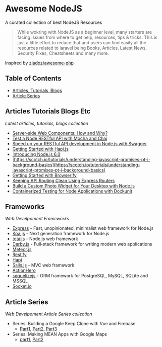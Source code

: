 # Awesome NodeJS
A curated collection of best NodeJS Resources

> While wokring with NodeJS as a beginner level, many starters are facing issues from where to get help, resources, tips & tricks. This is just a little effort to reduce that and users can find easily all the resources related to laravel being Books, Articles, Latest News, Security Fixes, Cheatsheets and many more. 

Inspired by [ziadoz/awesome-php](https://github.com/ziadoz/awesome-php)

## Table of Contents
- [Articles, Tutorials, Blogs](#articles-tutorials-blogs-etc)
- [Article Series](#article-series)


## Articles Tutorials Blogs Etc
*Latest articles, tutorials, blogs collection*

- [Server-side Web Components: How and Why?](https://scotch.io/tutorials/server-side-web-components-how-and-why)
- [Test a Node RESTful API with Mocha and Chai](https://scotch.io/tutorials/test-a-node-restful-api-with-mocha-and-chai)
- [Speed up your RESTful API development in Node.js with Swagger](https://scotch.io/tutorials/speed-up-your-restful-api-development-in-node-js-with-swagger)
- [Getting Started with Hapi.js](https://scotch.io/tutorials/getting-started-with-hapi-js) 
- [Introducing Node.js 6.0](https://scotch.io/bar-talk/introducing-node-js-6-0)
- [https://scotch.io/tutorials/understanding-javascript-promises-pt-i-background-basics](https://scotch.io/tutorials/understanding-javascript-promises-pt-i-background-basics)
- [Getting Started with Browserify](https://scotch.io/tutorials/getting-started-with-browserify)
- [Keeping API Routing Clean Using Express Routers](https://scotch.io/tutorials/keeping-api-routing-clean-using-express-routers)
- [Build a Custom Photo Widget for Your Desktop with Node.js](https://scotch.io/tutorials/build-a-custom-photo-widget-for-your-desktop-with-node-js)
- [Containerized Testing for Node Applications with Dockunit](https://scotch.io/tutorials/containerized-testing-for-node-applications-with-dockunit)


## Frameworks
*Web Develpoment Frameworks*

- [Express](http://expressjs.com/) - Fast, unopinionated, minimalist web framework for Node.js
- [Koa.js](http://koajs.com/) - Next generation framework for Node.js
- [totaljs](https://www.totaljs.com/) - Node.js web framework
- [Derby.js](http://derbyjs.com/) -  Full-stack framework for writing modern web applications
- [Meteor.js](https://www.meteor.com/) 
- [Restify](http://restify.com/)
- [Hapi](http://hapijs.com/)
- [Sails.js](http://sailsjs.org/) - MVC web framework 
- [ActionHero](http://www.actionherojs.com/)
- [sequelizejs](http://docs.sequelizejs.com/en/v3/) - ORM framework for PostgreSQL, MySQL, SQLite and MSSQL
- [Socket.io](http://socket.io/)


## Article Series
*Web Develpoment Article Series collection*

- Series: Building a Google Keep Clone with Vue and Firebase
	- [Part1](https://scotch.io/tutorials/building-a-google-keep-clone-with-vue-and-firebase-pt-1),
	 [Part2](https://scotch.io/tutorials/building-a-google-keep-clone-with-vue-and-firebase-pt-2),
	 [Part3](https://scotch.io/tutorials/building-a-google-keep-clone-with-vue-and-firebase-pt-3)
- Series: Making MEAN Apps with Google Maps
	- [part1](https://scotch.io/tutorials/making-mean-apps-with-google-maps-part-i),
	 [Part2](https://scotch.io/tutorials/making-mean-apps-with-google-maps-part-ii)





 